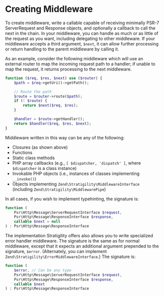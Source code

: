 # Creating Middleware

To create middleware, write a callable capable of receiving minimally PSR-7 ServerRequest and Response
objects, and optionally a callback to call the next in the chain.  In your middleware, you can handle
as much or as little of the request as you want, including delegating to other middleware. If your
middleware accepts a third argument, `$next`, it can allow further processing or return handling to
the parent middleware by calling it.

As an example, consider the following middleware which will use an external router to map the
incoming request path to a handler; if unable to map the request, it returns processing to the next
middleware.

```php
function ($req, $res, $next) use ($router) {
    $path = $req->getUri()->getPath();

    // Route the path
    $route = $router->route($path);
    if (! $route) {
        return $next($req, $res);
    }

    $handler = $route->getHandler();
    return $handler($req, $res, $next);
}
```

Middleware written in this way can be any of the following:

- Closures (as shown above)
- Functions
- Static class methods
- PHP array callbacks (e.g., `[ $dispatcher, 'dispatch' ]`, where `$dispatcher` is a class instance)
- Invokable PHP objects (i.e., instances of classes implementing `__invoke()`)
- Objects implementing `Zend\Stratigility\MiddlewareInterface` (including
  `Zend\Stratigility\MiddlewarePipe`)

In all cases, if you wish to implement typehinting, the signature is:

```php
function (
    Psr\Http\Message\ServerRequestInterface $request,
    Psr\Http\Message\ResponseInterface $response,
    callable $next = null
) : Psr\Http\Message\ResponseInterface
```

The implementation Stratigility offers also allows you to write specialized error handler
middleware. The signature is the same as for normal middleware, except that it expects an additional
argument prepended to the signature, `$error`.  (Alternately, you can implement
`Zend\Stratigility\ErrorMiddlewareInterface`.) The signature is:

```php
function (
    $error, // Can be any type
    Psr\Http\Message\ServerRequestInterface $request,
    Psr\Http\Message\ResponseInterface $response,
    callable $next
) : Psr\Http\Message\ResponseInterface
```
